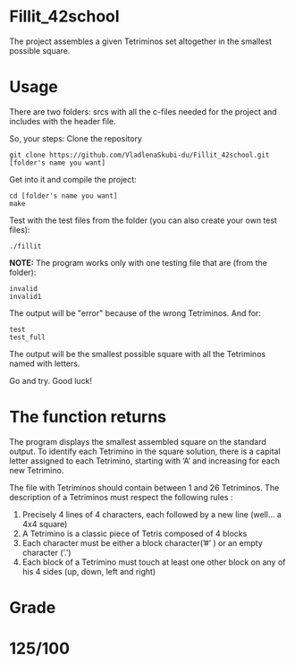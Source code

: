 # Fillit_42school
The project assembles a given Tetriminos set altogether in the smallest possible square.

# Usage
There are two folders: srcs with all the c-files needed for the project and includes with the header file.

So, your steps:
Clone the repository

	git clone https://github.com/VladlenaSkubi-du/Fillit_42school.git [folder's name you want] 

Get into it and compile the project:

	cd [folder's name you want]
	make

Test with the test files from the folder (you can also create your own test files):

	./fillit 

**NOTE:** The program works only with one testing file that are (from the folder):

	invalid
	invalid1 

The output will be "error" because of the wrong Tetriminos. And for:

	test
	test_full

The output will be the smallest possible square with all the Tetriminos named with letters.

Go and try. Good luck!

# The function returns
The program displays the smallest assembled square on the standard output. To identify each Tetrimino in the square solution, there is a capital letter assigned to each Tetrimino, starting with ’A’ and increasing for each new Tetrimino. 

The file with Tetriminos should contain between 1 and 26 Tetriminos. The description of a Tetriminos must respect the following rules :

1) Precisely 4 lines of 4 characters, each followed by a new line (well... a 4x4 square)
2) A Tetrimino is a classic piece of Tetris composed of 4 blocks
3) Each character must be either a block character(’#’ ) or an empty character (’.’)
4) Each block of a Tetrimino must touch at least one other block on any of his 4 sides (up, down, left and right)

# Grade
# 125/100
